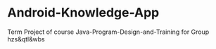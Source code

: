 # Android-Knowledge-App
Term Project of course Java-Program-Design-and-Training for Group hzs&amp;qtl&amp;wbs
